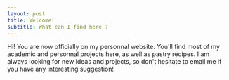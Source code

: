 ```yaml
---
layout: post
title: Welcome!
subtitle: What can I find here ?
---
```


Hi! You are now officially on my personnal website. You'll find most of my academic and personnal projects here, as well as pastry recipes. I am always looking for new ideas and projects, so don't hesitate to email me if you have any interesting suggestion!
